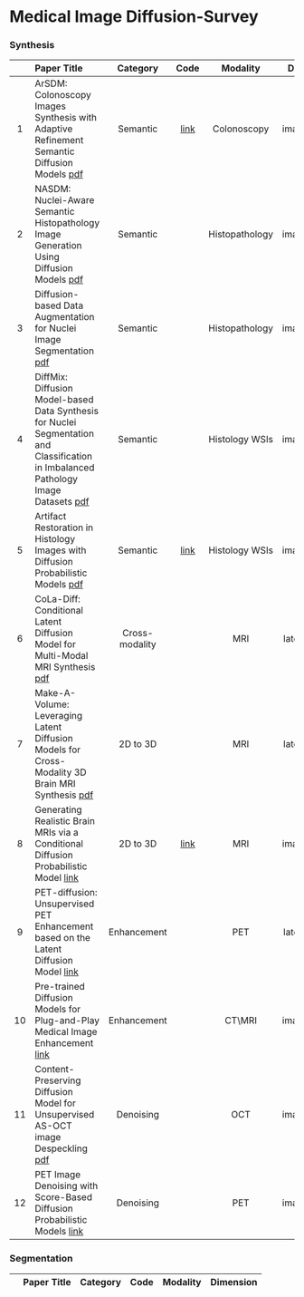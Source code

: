 # Medical Image Diffusion-Survey


### Synthesis

| | Paper Title | Category | Code | Modality | DM |
| :--: | :--------- | :-----: | :-----: | :-----: | :-----: |
| 1 |ArSDM: Colonoscopy Images Synthesis with Adaptive Refinement Semantic Diffusion Models [pdf](https://arxiv.org/pdf/2309.01111.pdf) | Semantic | [link](https://github.com/DuYooho/ArSDM) | Colonoscopy | image |
| 2 |NASDM: Nuclei-Aware Semantic Histopathology Image Generation Using Diffusion Models [pdf](https://arxiv.org/pdf/2303.11477.pdf) | Semantic |  | Histopathology | image |
| 3 |Diffusion-based Data Augmentation for Nuclei Image Segmentation [pdf](https://arxiv.org/pdf/2310.14197.pdf) | Semantic |  | Histopathology | image |
| 4 |DiffMix: Diffusion Model-based Data Synthesis for Nuclei Segmentation and Classification in Imbalanced Pathology Image Datasets [pdf](https://arxiv.org/pdf/2306.14132.pdf) | Semantic |  | Histology WSIs | image |
| 5 |Artifact Restoration in Histology Images with Diffusion Probabilistic Models [pdf](https://arxiv.org/pdf/2307.14262.pdf) | Semantic | [link](https://github.com/zhenqi-he/ArtiFusion) | Histology WSIs | image |
| 6 |CoLa-Diff: Conditional Latent Diffusion Model for Multi-Modal MRI Synthesis [pdf](https://arxiv.org/pdf/2303.14081.pdf) | Cross-modality |  | MRI | latent |
| 7 |Make-A-Volume: Leveraging Latent Diffusion Models for Cross-Modality 3D Brain MRI Synthesis [pdf](https://arxiv.org/pdf/2307.10094.pdf) | 2D to 3D |  | MRI | latent |
| 8 |Generating Realistic Brain MRIs via a Conditional Diffusion Probabilistic Model [link](https://link.springer.com/chapter/10.1007/978-3-031-43993-3_2) | 2D to 3D | [link](https://github.com/xiaoiker/mask3DMRI_diffusion) | MRI | image |
| 9 |PET-diffusion: Unsupervised PET Enhancement based on the Latent Diffusion Model [link](https://link.springer.com/chapter/10.1007/978-3-031-43907-0_1) | Enhancement |  | PET | latent |
| 10 |Pre-trained Diffusion Models for Plug-and-Play Medical Image Enhancement [link](https://link.springer.com/chapter/10.1007/978-3-031-43898-1_1) | Enhancement |  | CT\MRI | image |
| 11 |Content-Preserving Diffusion Model for Unsupervised AS-OCT image Despeckling [pdf](https://arxiv.org/pdf/2306.17717.pdf) | Denoising |  | OCT | image |
| 12 |PET Image Denoising with Score-Based Diffusion Probabilistic Models [link](https://link.springer.com/chapter/10.1007/978-3-031-43907-0_26) | Denoising |  | PET | image |

### Segmentation

| | Paper Title | Category | Code | Modality | Dimension |
| :--: | :--------- | :-----: | :-----: | :-----: | :-----: |
